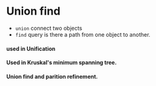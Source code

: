 # Union find

- `union` connect two objects
- `find` query is there a path from one object to another.

#### used in Unification

#### Used in Kruskal's minimum spanning tree.

#### Union find and parition refinement.
